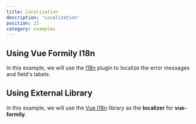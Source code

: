 ```yaml
---
title: Localization
description: 'Localization'
position: 23
category: examples
---
```


## Using Vue Formily I18n
In this example, we will use the [I18n](/plugins/i18n) plugin to localize the error messages and field's labels.

<code-sandbox id="vue-formily-basic-localization-0wke0"></code-sandbox>

## Using External Library
In this example, we will use the [Vue I18n](https://kazupon.github.io/vue-i18n/introduction.html) library as the **localizer** for **vue-formily**.

<code-sandbox id="vue-formily-3rd-localization-4ofg3"></code-sandbox>
